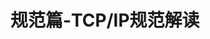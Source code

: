 ---
layout:     post
title:      规范篇-TCP/IP规范解读
category: 技术总结
description: 规范篇-TCP/IP规范解读
tags: 规范
---